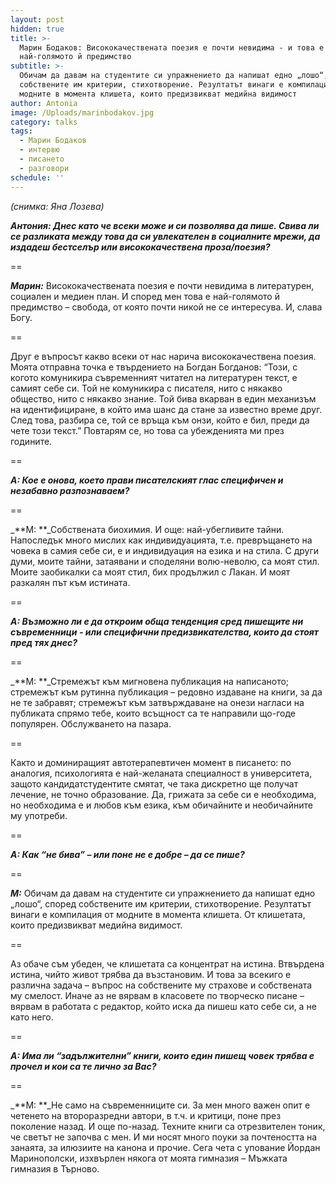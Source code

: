 ```yaml
---
layout: post
hidden: true
title: >-
  Марин Бодаков: Висококачествената поезия е почти невидима - и това е
  най-голямото й предимство
subtitle: >-
  Обичам да давам на студентите си упражнението да напишат едно „лошо“, според
  собствените им критерии, стихотворение. Резултатът винаги е компилация от
  модните в момента клишета, които предизвикват медийна видимост
author: Antonia
image: /Uploads/marinbodakov.jpg
category: talks
tags:
  - Марин Бодаков
  - интервю
  - писането
  - разговори
schedule: ''
---
```

_(снимка: Яна Лозева)_

_**Антония: Днес като че всеки може и си позволява да пише. Свива ли се разликата между това да си увлекателен в социалните мрежи, да издадеш бестселър или висококачествена проза/поезия?**_

\==

_**Марин:**_ Висококачествената поезия е почти невидима в литературен, социален и медиен план. И според мен това е най-голямото й предимство – свобода, от която почти никой не се интересува. И, слава Богу. 

\==

Друг е въпросът какво всеки от нас нарича висококачествена поезия. Моята отправна точка е твърдението на Богдан Богданов: “Този, с когото комуникира съвременният читател на литературен текст, е самият себе си. Той не комуникира с писателя, нито с някакво общество, нито с някакво знание. Той бива вкарван в един механизъм на идентифициране, в който има шанс да стане за известно време друг. След това, разбира се, той се връща към онзи, който е бил, преди да чете този текст.” Повтарям се, но това са убежденията ми през годините.

\==

_**А: Кое е онова, което прави писателският глас специфичен и незабавно разпознаваем?**_

\==

_**М: **_Собствената биохимия. И още: най-убегливите тайни. Напоследък много мислих как индивидуацията, т.е. превръщането на човека в самия себе си, е и индивидуация на езика и на стила. С други думи, моите тайни, затаявани и споделяни волю-неволю, са моят стил. Моите заобикалки са моят стил, бих продължил с Лакан. И моят разкалян път към истината. 

\==

_**А: Възможно ли е да откроим обща тенденция сред пишещите ни съвременници - или специфични предизвикателства, които да стоят пред тях днес?**_

\==

_**М: **_Стремежът към мигновена публикация на написаното; стремежът към рутинна публикация – редовно издаване на книги, за да не те забравят; стремежът към затвърждаване на онези нагласи на публиката спрямо тебе, които всъщност са те направили що-годе популярен. Обслужването на пазара. 

\==

Както и доминиращият автотерапевтичен момент в писането: по аналогия, психологията е най-желаната специалност в университета, защото кандидатстудентите смятат, че така дискретно ще получат лечение, не точно образование. Да, грижата за себе си е необходима, но необходима е и любов към езика, към обичайните и необичайните му употреби.

\==

_**А: Как “не бива” – или поне не е добре – да се пише?**_

\==

_**М:**_ Обичам да давам на студентите си упражнението да напишат едно „лошо“, според собствените им критерии, стихотворение. Резултатът винаги е компилация от модните в момента клишета. От клишетата, които предизвикват медийна видимост. 

\==

Аз обаче съм убеден, че клишетата са концентрат на истина. Втвърдена истина, чийто живот трябва да възстановим. И това за всекиго е различна задача – въпрос на собствените му страхове и собствената му смелост. Иначе аз не вярвам в класовете по творческо писане – вярвам в работата с редактор, който иска да пишеш като себе си, а не като него.

\==

_**А: Има ли “задължителни” книги, които един пишещ човек трябва е прочел и кои са те лично за Вас?**_

\==

_**М: **_Не само на съвременниците си. За мен много важен опит е четенето на второразредни автори, в т.ч. и критици, поне през поколение назад. И още по-назад. Техните книги са отрезвителен тоник, че светът не започва с мен. И ми носят много поуки за почтеността на занаята, за илюзиите на канона и прочие. Сега чета с упование Йордан Маринополски, изхвърлен някога от моята гимназия – Мъжката гимназия в Търново.
